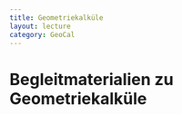 ```yaml
---
title: Geometriekalküle
layout: lecture
category: GeoCal
---
```

# Begleitmaterialien zu Geometriekalküle
